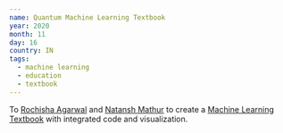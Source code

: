 ```yaml
---
name: Quantum Machine Learning Textbook
year: 2020
month: 11
day: 16
country: IN
tags:
  - machine learning
  - education
  - textbook
---
```

To [Rochisha Agarwal](https://rochisha0.github.io/) and [Natansh Mathur](https://www.linkedin.com/in/natanshmathur/) to create a [Machine Learning Textbook](https://github.com/Quantum-Machine-Learning-Textbook/Book) with integrated code and visualization.
